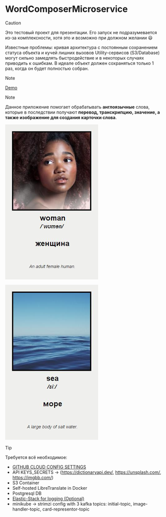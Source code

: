 # WordComposerMicroservice

> [!CAUTION]
> Это тестовый проект для презентации. Его запуск не подразумевается из-за комплексности, хотя это и возможно при должном желании 😃
>
> Известные проблемы: кривая архитектура с постоянным сохранением статуса объекта и кучей лишних вызовов Utility-сервисов (S3/Database) могут сильно замедлять быстродействие и в некоторых случаях приводить к ошибкам. В идеале объект должен сохраняться только 1 раз, когда он будет полностью собран.

> [!NOTE]  
> [Demo](examples/459325760231.mp4)

> [!NOTE]  
> Данное приложение помогает обрабатывать **англоязычные** слова, которые в последствии получают **перевод, транскрипцию, значение, а также изображение для создания карточки слова**.
>
> ![example-woman](examples/af96fdcc3502.jpg)
>
> ![example-sea](examples/a562fd6c125e.jpg)

> [!TIP]
> Требуется всё необходимое:
> * [GITHUB CLOUD CONFIG SETTINGS](https://github.com/hannahmontana-554/word-composer-microservices/tree/master/spring_cloud_config_settings-master)
> * API KEYS_SECRETS -> (https://dictionaryapi.dev/, https://unsplash.com/, https://imgbb.com/)
> * S3 Container
> * Self-hosted LibreTranslate in Docker
> * Postgresql DB
> * [Elastic-Stack for logging (Optional)](https://github.com/hannahmontana-554/elk-stack)
> * minikube -> strimzi config with 3 kafka topics: initial-topic, image-handler-topic, card-representor-topic
